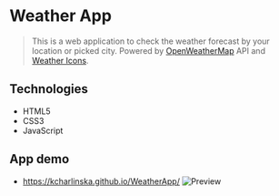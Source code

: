 # Weather App
> This is a web application to check the weather forecast by your location or picked city. Powered by [OpenWeatherMap](https://openweathermap.org) API and [Weather Icons](https://erikflowers.github.io/weather-icons/).

## Technologies
* HTML5
* CSS3
* JavaScript

## App demo
* https://kcharlinska.github.io/WeatherApp/
![Preview](https://kcharlinska.github.io/WeatherApp/blob/master/img/preview.png)
